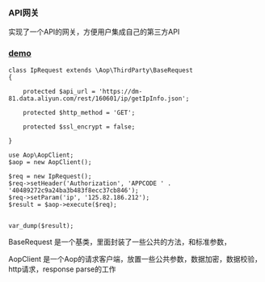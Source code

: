 
### API网关
实现了一个API的网关，方便用户集成自己的第三方API

### [demo](https://github.com/deliangyang/aop/blob/master/test/AopTest.php)
```
class IpRequest extends \Aop\ThirdParty\BaseRequest
{

    protected $api_url = 'https://dm-81.data.aliyun.com/rest/160601/ip/getIpInfo.json';

    protected $http_method = 'GET';

    protected $ssl_encrypt = false;

}

use Aop\AopClient;
$aop = new AopClient();

$req = new IpRequest();
$req->setHeader('Authorization', 'APPCODE ' . '40489272c9a24ba3b483f8ecc37cb846');
$req->setParam('ip', '125.82.186.212');
$result = $aop->execute($req);


var_dump($result);
```

BaseRequest 是一个基类，里面封装了一些公共的方法，和标准参数，

AopClient 是一个Aop的请求客户端，放置一些公共参数，数据加密，数据校验，http请求，response parse的工作

